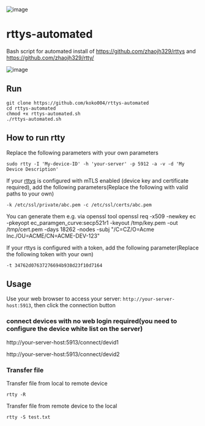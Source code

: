![image](https://github.com/user-attachments/assets/97ce33e1-c4ee-4689-a7c1-4cc1b0427c40)

# rttys-automated
Bash script for automated install of https://github.com/zhaojh329/rttys and https://github.com/zhaojh329/rtty/

![image](https://github.com/user-attachments/assets/fc48ee77-3add-4688-998e-e9a05d9946e4)


## Run
```
git clone https://github.com/koko004/rttys-automated
cd rttys-automated
chmod +x rttys-automated.sh
./rttys-automated.sh
```

## How to run rtty
Replace the following parameters with your own parameters

    sudo rtty -I 'My-device-ID' -h 'your-server' -p 5912 -a -v -d 'My Device Description'

If your [rttys](https://github.com/zhaojh329/rttys) is configured with mTLS enabled (device key and certificate required),
add the following parameters(Replace the following with valid paths to your own)

    -k /etc/ssl/private/abc.pem -c /etc/ssl/certs/abc.pem

You can generate them e.g. via openssl tool
    openssl req -x509 -newkey ec -pkeyopt ec_paramgen_curve:secp521r1 -keyout /tmp/key.pem -out /tmp/cert.pem -days 18262 -nodes -subj "/C=CZ/O=Acme Inc./OU=ACME/CN=ACME-DEV-123"

If your rttys is configured with a token, add the following parameter(Replace the following token with your own)

    -t 34762d07637276694b938d23f10d7164

## Usage
Use your web browser to access your server: `http://your-server-host:5913`, then click the connection button

### connect devices with no web login required(you need to configure the device white list on the server)
http://your-server-host:5913/connect/devid1

http://your-server-host:5913/connect/devid2

### Transfer file
Transfer file from local to remote device

	rtty -R

Transfer file from remote device to the local

	rtty -S test.txt

